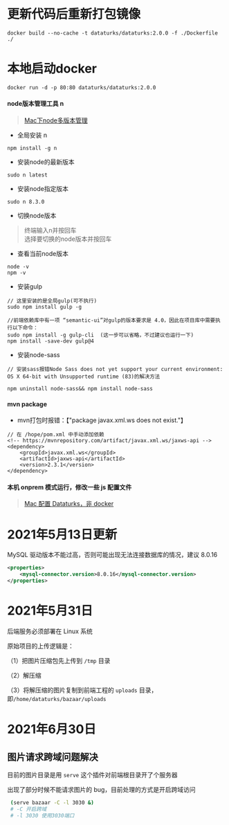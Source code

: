 <!--
 * @Author: Azhou
 * @Date: 2021-04-22 23:26:23
 * @LastEditors: Azhou
 * @LastEditTime: 2021-04-29 18:29:55
-->
# 更新代码后重新打包镜像
  ```
  docker build --no-cache -t dataturks/dataturks:2.0.0 -f ./Dockerfile ./
  ```
# 本地启动docker
  ```
  docker run -d -p 80:80 dataturks/dataturks:2.0.0
  ```
#### node版本管理工具 n
> [Mac下node多版本管理](https://blog.csdn.net/qq_40183053/article/details/107390818)
+ 全局安装 n
```
npm install -g n
```
+ 安装node的最新版本
```
sudo n latest
```
+ 安装node指定版本
```
sudo n 8.3.0
```
+ 切换node版本
> 终端输入n并按回车  
> 选择要切换的node版本并按回车

+ 查看当前node版本
```
node -v
npm -v
```
+ 安装gulp
```
// 这里安装的是全局gulp(可不执行)
sudo npm install gulp -g

//前端依赖库中有一项 “semantic-ui”对gulp的版本要求是 4.0，因此在项目库中需要执行以下命令：
sudo npm install -g gulp-cli  (这一步可以省略，不过建议也运行一下)
npm install -save-dev gulp@4

```
+ 安装node-sass
```
// 安装sass报错Node Sass does not yet support your current environment: OS X 64-bit with Unsupported runtime (83)的解决方法

npm uninstall node-sass&& npm install node-sass
```

#### mvn package
+ mvn打包时报错：【"package javax.xml.ws does not exist."】
```
// 在 /hope/pom.xml 中手动添加依赖
<!-- https://mvnrepository.com/artifact/javax.xml.ws/jaxws-api -->
<dependency>
    <groupId>javax.xml.ws</groupId>
    <artifactId>jaxws-api</artifactId>
    <version>2.3.1</version>
</dependency>
```

#### 本机 onprem 模式运行，修改一些 js 配置文件
> [Mac 配置 Dataturks，非 docker](https://www.jianshu.com/p/326190494c04)

# 2021年5月13日更新

MySQL 驱动版本不能过高，否则可能出现无法连接数据库的情况，建议 8.0.16

```xml
<properties>
    <mysql-connector.version>8.0.16</mysql-connector.version>
</properties>
```

# 2021年5月31日

后端服务必须部署在 Linux 系统

原始项目的上传逻辑是：

（1）把图片压缩包先上传到 `/tmp` 目录

（2）解压缩

（3）将解压缩的图片复制到前端工程的 `uploads` 目录，即`/home/dataturks/bazaar/uploads`

# 2021年6月30日

## 图片请求跨域问题解决

目前的图片目录是用 `serve` 这个插件对前端根目录开了个服务器

出现了部分时候不能请求图片的 bug，目前处理的方式是开启跨域访问

```bash
 (serve bazaar -C -l 3030 &)
 # -C 开启跨域
 # -l 3030 使用3030端口
```


